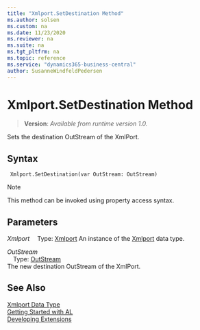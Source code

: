 ```yaml
---
title: "Xmlport.SetDestination Method"
ms.author: solsen
ms.custom: na
ms.date: 11/23/2020
ms.reviewer: na
ms.suite: na
ms.tgt_pltfrm: na
ms.topic: reference
ms.service: "dynamics365-business-central"
author: SusanneWindfeldPedersen
---
```

[//]: # (START>DO_NOT_EDIT)
[//]: # (IMPORTANT:Do not edit any of the content between here and the END>DO_NOT_EDIT.)
[//]: # (Any modifications should be made in the .xml files in the ModernDev repo.)
# Xmlport.SetDestination Method
> **Version**: _Available from runtime version 1.0._

Sets the destination OutStream of the XmlPort.


## Syntax
```
 Xmlport.SetDestination(var OutStream: OutStream)
```
> [!NOTE]
> This method can be invoked using property access syntax.
## Parameters
*Xmlport*
&emsp;Type: [Xmlport](xmlport-data-type.md)
An instance of the [Xmlport](xmlport-data-type.md) data type.

*OutStream*  
&emsp;Type: [OutStream](../outstream/outstream-data-type.md)  
The new destination OutStream of the XmlPort.  



[//]: # (IMPORTANT: END>DO_NOT_EDIT)
## See Also
[Xmlport Data Type](xmlport-data-type.md)  
[Getting Started with AL](../../devenv-get-started.md)  
[Developing Extensions](../../devenv-dev-overview.md)